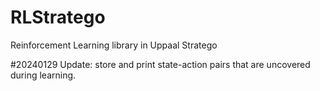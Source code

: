 # RLStratego
Reinforcement Learning library in Uppaal Stratego

#20240129 Update: store and print state-action pairs that are uncovered during learning.

